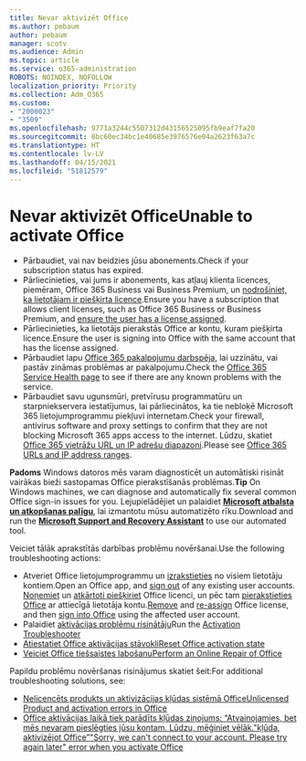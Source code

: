 ```yaml
---
title: Nevar aktivizēt Office
ms.author: pebaum
author: pebaum
manager: scotv
ms.audience: Admin
ms.topic: article
ms.service: o365-administration
ROBOTS: NOINDEX, NOFOLLOW
localization_priority: Priority
ms.collection: Adm_O365
ms.custom:
- "2000023"
- "3509"
ms.openlocfilehash: 9771a3244c5507312d43156525095fb9eaf7fa20
ms.sourcegitcommit: 8bc60ec34bc1e40685e3976576e04a2623f63a7c
ms.translationtype: HT
ms.contentlocale: lv-LV
ms.lasthandoff: 04/15/2021
ms.locfileid: "51812579"
---
```

# <a name="unable-to-activate-office"></a><span data-ttu-id="09ad9-102">Nevar aktivizēt Office</span><span class="sxs-lookup"><span data-stu-id="09ad9-102">Unable to activate Office</span></span>

- <span data-ttu-id="09ad9-103">Pārbaudiet, vai nav beidzies jūsu abonements.</span><span class="sxs-lookup"><span data-stu-id="09ad9-103">Check if your subscription status has expired.</span></span>
- <span data-ttu-id="09ad9-104">Pārliecinieties, vai jums ir abonements, kas atļauj klienta licences, piemēram, Office 365 Business vai Business Premium, un [nodrošiniet, ka lietotājam ir piešķirta licence](https://docs.microsoft.com/microsoft-365/admin/manage/assign-licenses-to-users?view=o365-worldwide).</span><span class="sxs-lookup"><span data-stu-id="09ad9-104">Ensure you have a subscription that allows client licenses, such as Office 365 Business or Business Premium, and [ensure the user has a license assigned](https://docs.microsoft.com/microsoft-365/admin/manage/assign-licenses-to-users?view=o365-worldwide).</span></span>
- <span data-ttu-id="09ad9-105">Pārliecinieties, ka lietotājs pierakstās Office ar kontu, kuram piešķirta licence.</span><span class="sxs-lookup"><span data-stu-id="09ad9-105">Ensure the user is signing into Office with the same account that has the license assigned.</span></span>
- <span data-ttu-id="09ad9-106">Pārbaudiet lapu [Office 365 pakalpojumu darbspēja](https://docs.microsoft.com/office365/enterprise/view-service-health), lai uzzinātu, vai pastāv zināmas problēmas ar pakalpojumu.</span><span class="sxs-lookup"><span data-stu-id="09ad9-106">Check the [Office 365 Service Health page](https://docs.microsoft.com/office365/enterprise/view-service-health) to see if there are any known problems with the service.</span></span>
- <span data-ttu-id="09ad9-107">Pārbaudiet savu ugunsmūri, pretvīrusu programmatūru un starpniekservera iestatījumus, lai pārliecinātos, ka tie nebloķē Microsoft 365 lietojumprogrammu piekļuvi internetam.</span><span class="sxs-lookup"><span data-stu-id="09ad9-107">Check your firewall, antivirus software and proxy settings to confirm that they are not blocking Microsoft 365 apps access to the internet.</span></span> <span data-ttu-id="09ad9-108">Lūdzu, skatiet [Office 365 vietrāžu URL un IP adrešu diapazoni](https://docs.microsoft.com/office365/enterprise/urls-and-ip-address-ranges "Office 365 vietrāžu URL un IP adreses diapazoni").</span><span class="sxs-lookup"><span data-stu-id="09ad9-108">Please see [Office 365 URLs and IP address ranges](https://docs.microsoft.com/office365/enterprise/urls-and-ip-address-ranges "Office 365 URLs and IP address ranges").</span></span>

<span data-ttu-id="09ad9-109">**Padoms** Windows datoros mēs varam diagnosticēt un automātiski risināt vairākas bieži sastopamas Office pierakstīšanās problēmas.</span><span class="sxs-lookup"><span data-stu-id="09ad9-109">**Tip** On Windows machines, we can diagnose and automatically fix several common Office sign-in issues for you.</span></span> <span data-ttu-id="09ad9-110">Lejupielādējiet un palaidiet  **[Microsoft atbalsta un atkopšanas palīgu](https://aka.ms/SaRA-OfficeSignInScenario)**, lai izmantotu mūsu automatizēto rīku.</span><span class="sxs-lookup"><span data-stu-id="09ad9-110">Download and run the  **[Microsoft Support and Recovery Assistant](https://aka.ms/SaRA-OfficeSignInScenario)** to use our automated tool.</span></span>

<span data-ttu-id="09ad9-111">Veiciet tālāk aprakstītās darbības problēmu novēršanai.</span><span class="sxs-lookup"><span data-stu-id="09ad9-111">Use the following troubleshooting actions:</span></span>

- <span data-ttu-id="09ad9-112">Atveriet Office lietojumprogrammu un [izrakstieties](https://support.office.com/article/5a20dc11-47e9-4b6f-945d-478cb6d92071) no visiem lietotāju kontiem.</span><span class="sxs-lookup"><span data-stu-id="09ad9-112">Open an Office app, and [sign out](https://support.office.com/article/5a20dc11-47e9-4b6f-945d-478cb6d92071) of any existing user accounts.</span></span> <span data-ttu-id="09ad9-113">[Noņemiet](https://docs.microsoft.com/microsoft-365/admin/manage/remove-licenses-from-users) un [atkārtoti piešķiriet](https://docs.microsoft.com/microsoft-365/admin/manage/assign-licenses-to-users) Office licenci, un pēc tam [pierakstieties Office](https://support.office.com/article/628ea040-f265-49de-b986-be09c3ebf8a9) ar attiecīgā lietotāja kontu.</span><span class="sxs-lookup"><span data-stu-id="09ad9-113">[Remove](https://docs.microsoft.com/microsoft-365/admin/manage/remove-licenses-from-users) and [re-assign](https://docs.microsoft.com/microsoft-365/admin/manage/assign-licenses-to-users) Office license, and then [sign into Office](https://support.office.com/article/628ea040-f265-49de-b986-be09c3ebf8a9) using the affected user account.</span></span>
- <span data-ttu-id="09ad9-114">Palaidiet [aktivācijas problēmu risinātāju](https://aka.ms/SARA-OfficeActivation-Alchemy)</span><span class="sxs-lookup"><span data-stu-id="09ad9-114">Run the [Activation Troubleshooter](https://aka.ms/SARA-OfficeActivation-Alchemy)</span></span>
- [<span data-ttu-id="09ad9-115">Atiestatiet Office aktivācijas stāvokli</span><span class="sxs-lookup"><span data-stu-id="09ad9-115">Reset Office activation state</span></span>](https://docs.microsoft.com/office365/troubleshoot/activation/reset-office-365-proplus-activation-state "Atiestatiet Office aktivācijas stāvokli")
- [<span data-ttu-id="09ad9-116">Veiciet Office tiešsaistes labošanu</span><span class="sxs-lookup"><span data-stu-id="09ad9-116">Perform an Online Repair of Office</span></span>](https://support.office.com/Article/7821d4b6-7c1d-4205-aa0e-a6b40c5bb88b?wt.mc_id=Alchemy_ClientDIA)

<span data-ttu-id="09ad9-117">Papildu problēmu novēršanas risinājumus skatiet šeit:</span><span class="sxs-lookup"><span data-stu-id="09ad9-117">For additional troubleshooting solutions, see:</span></span>  

- [<span data-ttu-id="09ad9-118">Nelicencēts produkts un aktivizācijas kļūdas sistēmā Office</span><span class="sxs-lookup"><span data-stu-id="09ad9-118">Unlicensed Product and activation errors in Office</span></span>](https://support.office.com/Article/0d23d3c0-c19c-4b2f-9845-5344fedc4380?wt.mc_id=Alchemy_ClientDIA)
- [<span data-ttu-id="09ad9-119">Office aktivācijas laikā tiek parādīts kļūdas ziņojums: “Atvainojamies, bet mēs nevaram pieslēgties jūsu kontam. Lūdzu, mēģiniet vēlāk."kļūda, aktivizējot Office”</span><span class="sxs-lookup"><span data-stu-id="09ad9-119">"Sorry, we can't connect to your account. Please try again later" error when you activate Office</span></span>](https://docs.microsoft.com/office/troubleshoot/activation-installation/issue-when-activate-office-from-office-365)